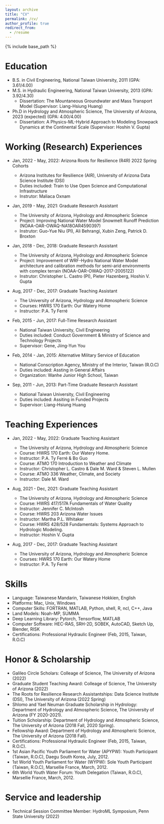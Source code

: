 ```yaml
---
layout: archive
title: "CV"
permalink: /cv/
author_profile: true
redirect_from:
  - /resume
---
```


{% include base_path %}

Education
======
* B.S. in Civil Engineering, National Taiwan University, 2011 (GPA: 3.61/4.00)
* M.S. in Hydraulic Engineering, National Taiwan University, 2013 (GPA: 3.92/4.30)
  * Dissertation: The Mountaneous Groundwater and Mass Transport Model (Supervisor: Liang-Hsiung Huang)
* Ph.D in Hydrology and Atmospheric Science, The University of Arizona, 2023 (expected) (GPA: 4.00/4.00)
  * Dissertation: A Physics-ML-Hybrid Approach to Modeling Snowpack Dynamics at the Continental Scale (Supervisor: Hoshin V. Gupta)

Working (Research) Experiences
======
* Jan, 2022 - May, 2022: Arizona Roots for Resilience (R4R) 2022 Spring Cohorts
  * Arizona Institutes for Resilience (AIR), University of Arizona Data Science Institute (DSI)
  * Duties included: Train to Use Open Science and Computational Infrastructure
  * Instrutor: Maliaca Oxnam

* Jan, 2019 - May, 2021: Graduate Research Assistant
  * The University of Arizona, Hydrology and Atmospheric Science
  * Project: Improving National Water Model Snowmelt Runoff Prediction (NOAA-OAR-OWAQ-NA18OAR4590397)
  * Instrutor: Guo-Yue Niu (PI), Ali Behrangi, Xubin Zeng, Patrick D. Broxton

* Jan, 2018 - Dec, 2018: Graduate Research Assistant
  * The University of Arizona, Hydrology and Atmospheric Science
  * Project: Improvement of WRF-Hydro National Water Model architecture and calibration methods for semi-arid environments with complex terrain (NOAA-OAR-OWAQ-2017-2005122)
  * Instrutor: Christopher L. Castro (PI), Pieter Hazenberg, Hoshin V. Gupta

* Aug, 2017 - Dec, 2017: Graduate Teaching Assistant
  * The University of Arizona, Hydrology and Atmospheric Science
  * Courses: HWRS 170 Earth: Our Watery Home
  * Instructor: P.A. Ty Ferré

* Feb, 2015 - Jun, 2017: Full-Time Research Assistant
  * National Taiwan University, Civil Engineering
  * Duties included: Conduct Government & Ministry of Science and Technology Projects
  * Supervisor: Gene, Jiing-Yun You

* Feb, 2014 - Jan, 2015: Alternative Military Service of Education
  * National Conscription Agency, Ministry of the Interior, Taiwan (R.O.C)
  * Duties included: Assting in General Affairs
  * Organization: Wanhe Junior High School, Taiwan

* Sep, 2011 - Jun, 2013: Part-Time Graduate Research Assistant
  * National Taiwan University, Civil Engineering
  * Duties included: Assiting in Funded Projects
  * Supervisor: Liang-Hsiung Huang

Teaching Experiences
======
* Jan, 2022 - May, 2022: Graduate Teaching Assistant
  * The University of Arizona, Hydrology and Atmospheric Science
  * Course: HWRS 170 Earth: Our Watery Home.
  * Instructor: P.A. Ty Ferré & Bo Guo
  * Course: ATMO 170 Introduction to Weather and Climate
  * Instructor: Christopher L. Castro & Dale M. Ward & Steven L. Mullen
  * Course: ATMO 336 Weather, Climate, and Society
  * Instructor: Dale M. Ward

* Aug, 2021 - Dec, 2021: Graduate Teaching Assistant
  * The University of Arizona, Hydrology and Atmospheric Science
  * Course: HWRS 417/517A Fundamentals of Water Quality
  * Instructor: Jennifer C. McIntosh
  * Course: HWRS 203 Arizona Water Issues
  * Instructor: Martha P.L. Whitaker
  * Course: HWRS 428/528 Fundamentals: Systems Approach to Hydrologic Modeling.
  * Instructor: Hoshin V. Gupta

* Aug, 2017 - Dec, 2017: Graduate Teaching Assistant
  * The University of Arizona, Hydrology and Atmospheric Science
  * Courses: HWRS 170 Earth: Our Watery Home
  * Instructor: P.A. Ty Ferré

Skills
======
* Language: Taiwanese Mandarin, Taiwanese Hokkien, English 
* Platforms: Mac, Unix, Windows
* Computer Skills: FORTRAN, MATLAB, Python, shell, R, ncl, C++, Java
* Land Models: Noah-MP, SUMMA
* Deep Learning Library: Pytorch, Tensorflow, MATLAB
* Computer Software: HEC-RAS, SRH-2D, SOBEK, AutoCAD, Sketch Up, Blender, RISK
* Certifications: Professional Hydraulic Engineer (Feb, 2015, Taiwan, R.O.C)

Honor & Scholarship
======
* Galileo Circle Scholars: Colleage of Science, The University of Arizona (2022)
* Graduate Student Teaching Award: Colleage of Science, The University of Arizona (2022)
* The Roots for Resilience Research Assistantships: Data Science Institute (DSI), The University of Arizona (2022 Spring)
* Shlomo and Yael Neuman Graduate Scholarship in Hydrology: Department of Hydrology and Atmospheric Science, The University of Arizona (FY 2020-2021).
* Tuition Scholarship: Department of Hydrology and Atmospheric Science, The University of Arizona (2018 Fall, 2020 Spring).
* Fellowship Award: Department of Hydrology and Atmospheric Science, The University of Arizona (2018 Fall).
* Certifications: Professional Hydraulic Engineer (Feb, 2015, Taiwan, R.O.C).
* 1st Asian Pacific Youth Parliament for Water (APYPW): Youth Participant (Taiwan, R.O.C), Daegu South Korea, July, 2012.
* 1st World Youth Parliament for Water (WYPW): Sole Youth Participant (Taiwan, R.O.C), Marsellie France, March, 2012.
* 6th World Youth Water Forum: Youth Delegation (Taiwan, R.O.C), Marsellie France, March, 2012.
  
Service and leadership
======
* Technical Session Committee Member: HydroML Symposium, Penn State University (2022)
